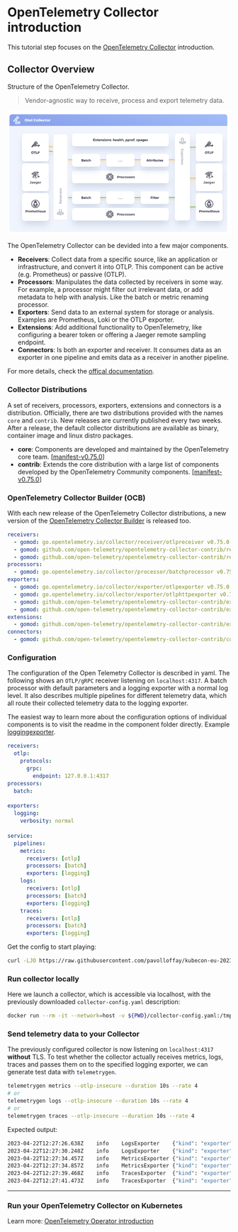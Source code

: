 # OpenTelemetry Collector introduction

This tutorial step focuses on the [OpenTelemetry Collector](https://github.com/open-telemetry/opentelemetry-collector) introduction.

## Collector Overview

Structure of the OpenTelemetry Collector.
> Vendor-agnostic way to receive, process and export telemetry data.

![OpenTelemetry Collector](images/otel-collector.png)


The OpenTelemetry Collector can be devided into a few major components.

- **Receivers**: Collect data from a specific source, like an application or infrastructure, and convert it into OTLP. This component can be active (e.g. Prometheus) or passive (OTLP).
- **Processors**: Manipulates the data collected by receivers in some way. For example, a processor might filter out irrelevant data, or add metadata to help with analysis. Like the batch or metric renaming processor.
- **Exporters**: Send data to an external system for storage or analysis. Examples are Prometheus, Loki or the OTLP exporter.
- **Extensions**: Add additional functionality to OpenTelemetry, like configuring a bearer token or offering a Jaeger remote sampling endpoint.
- **Connectors**: Is both an exporter and receiver. It consumes data as an exporter in one pipeline and emits data as a receiver in another pipeline.

For more details, check the [offical documentation](https://opentelemetry.io/docs/collector/).

### Collector Distributions

A set of receivers, processors, exporters, extensions and connectors is a distribution. Officially, there are two distributions provided with the names `core` and `contrib`. New releases are currently published every two weeks. After a release, the default collector distributions are available as binary, container image and linux distro packages.

- **core**: Components are developed and maintained by the OpenTelemetry core team. [[manifest-v0.75.0](https://github.com/open-telemetry/opentelemetry-collector-releases/blob/v0.75.0/distributions/otelcol/manifest.yaml)]
- **contrib**: Extends the core distribution with a large list of components developed by the OpenTelemetry Community components. [[manifest-v0.75.0](https://github.com/open-telemetry/opentelemetry-collector-releases/blob/v0.75.0/distributions/otelcol-contrib/manifest.yaml)]

### OpenTelemetry Collector Builder (OCB)

With each new release of the OpenTelemetry Collector distributions, a new version of the [OpenTelemetry Collector Builder](https://github.com/open-telemetry/opentelemetry-collector/blob/v0.75.0/cmd/builder) is released too.

```yaml
receivers:
  - gomod: go.opentelemetry.io/collector/receiver/otlpreceiver v0.75.0
  - gomod: github.com/open-telemetry/opentelemetry-collector-contrib/receiver/prometheusreceiver v0.75.0
  - gomod: github.com/open-telemetry/opentelemetry-collector-contrib/receiver/kafkareceiver v0.75.0
processors:
  - gomod: go.opentelemetry.io/collector/processor/batchprocessor v0.75.0
exporters:
  - gomod: go.opentelemetry.io/collector/exporter/otlpexporter v0.75.0
  - gomod: go.opentelemetry.io/collector/exporter/otlphttpexporter v0.75.0
  - gomod: github.com/open-telemetry/opentelemetry-collector-contrib/exporter/kafkaexporter v0.75.0
  - gomod: github.com/open-telemetry/opentelemetry-collector-contrib/exporter/prometheusremotewriteexporter v0.75.0
extensions:
  - gomod: github.com/open-telemetry/opentelemetry-collector-contrib/extension/oidcauthextension v0.75.0
connectors:
  - gomod: github.com/open-telemetry/opentelemetry-collector-contrib/connector/spanmetricsconnector v0.75.0
```

### Configuration

The configuration of the Open Telemetry Collector is described in yaml. The following shows an `OTLP/gRPC` receiver listening on `localhost:4317`. A batch processor with default parameters and a logging exporter with a normal log level. It also describes multiple pipelines for different telemetry data, which all route their collected telemetry data to the logging exporter.

The easiest way to learn more about the configuration options of individual components is to visit the readme in the component folder directly. Example [loggingexporter](https://github.com/open-telemetry/opentelemetry-collector/blob/v0.75.0/exporter/loggingexporter).

```yaml
receivers:
  otlp:
    protocols:
      grpc:
        endpoint: 127.0.0.1:4317
processors:
  batch:

exporters:
  logging:
    verbosity: normal

service:
  pipelines:
    metrics:
      receivers: [otlp]
      processors: [batch]
      exporters: [logging]
    logs:
      receivers: [otlp]
      processors: [batch]
      exporters: [logging]
    traces:
      receivers: [otlp]
      processors: [batch]
      exporters: [logging]
```

Get the config to start playing:
```bash
curl -LJO https://raw.githubusercontent.com/pavolloffay/kubecon-eu-2023-opentelemetry-kubernetes-tutorial/main/collector-config.yaml > collector-config.yaml
```

### Run collector locally

Here we launch a collector, which is accessible via localhost, with the previously downloaded `collector-config.yaml` description:
```bash
docker run --rm -it --network=host -v ${PWD}/collector-config.yaml:/tmp/collector-config.yaml:z ghcr.io/open-telemetry/opentelemetry-collector-releases/opentelemetry-collector:0.74.0 --config /tmp/collector-config.yaml
```

### Send telemetry data to your Collector

The previously configured collector is now listening on `localhost:4317` **without** TLS. To test whether the collector actually receives metrics, logs, traces and passes them on to the specified logging exporter, we can generate test data with `telemetrygen`.

```bash
telemetrygen metrics --otlp-insecure --duration 10s --rate 4
# or
telemetrygen logs --otlp-insecure --duration 10s --rate 4
# or
telemetrygen traces --otlp-insecure --duration 10s --rate 4
```

Expected output:

```bash
2023-04-22T12:27:26.638Z	info	LogsExporter	{"kind": "exporter", "data_type": "logs", "name": "logging", "#logs": 1}
2023-04-22T12:27:30.248Z	info	LogsExporter	{"kind": "exporter", "data_type": "logs", "name": "logging", "#logs": 2}
2023-04-22T12:27:34.457Z	info	MetricsExporter	{"kind": "exporter", "data_type": "metrics", "name": "logging", "#metrics": 2}
2023-04-22T12:27:34.857Z	info	MetricsExporter	{"kind": "exporter", "data_type": "metrics", "name": "logging", "#metrics": 1}
2023-04-22T12:27:39.468Z	info	TracesExporter	{"kind": "exporter", "data_type": "traces", "name": "logging", "#spans": 8}
2023-04-22T12:27:41.473Z	info	TracesExporter	{"kind": "exporter", "data_type": "traces", "name": "logging", "#spans": 10}
```

---

### Run your OpenTelemetry Collector on Kubernetes

Learn more: [OpenTelemetry Operator introduction](./02-operator-introduction.md)
